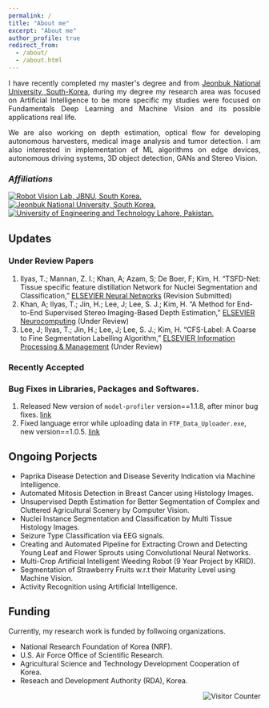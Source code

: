 ```yaml
---
permalink: /
title: "About me"
excerpt: "About me"
author_profile: true
redirect_from: 
  - /about/
  - /about.html
---
```

<p align="justify">
I have recently completed my master's degree and from <a href="https://www.jbnu.ac.kr/kor/">Jeonbuk National University, South-Korea</a>, during my degree my research area was focused on Artificial Intelligence to be more specific my studies were focused on Fundamentals Deep Learning and Machine Vision and its possible applications real life. 
</p>

<p align="justify">
We are also working on depth estimation, optical flow for developing autonomous harvesters, medical image analysis and tumor detection. I am also interested in  implementation of ML algorithms on edge devices, autonomous driving systems, 3D object detection, GANs and Stereo Vision.
</p>

<span id="badgeCont232"><script type="text/javascript" src="https://publons.com/mashlets?el=badgeCont232&rid=AAQ-9028-2021"></script></span>

### _Affiliations_  
[![](https://github.com/Mr-TalhaIlyas/Mr-TalhaIlyas/raw/main/files/r.png "Robot Vision Lab, JBNU, South Korea.")](https://home.jbnu.ac.kr/robotv/index.htm) 
[![](https://github.com/Mr-TalhaIlyas/Mr-TalhaIlyas/raw/main/files/j.jpg "Jeonbuk National University, South Korea.")](https://www.jbnu.ac.kr/kor/) 
[![](https://github.com/Mr-TalhaIlyas/Mr-TalhaIlyas/raw/main/files/u.png "University of Engineering and Technology Lahore, Pakistan.")](https://www.uet.edu.pk/) 
<!---[![](https://github.com/Mr-TalhaIlyas/Mr-TalhaIlyas/raw/main/files/m.png "Monash Medical AI, Australia")](https://www.monash.edu/mmai-group/people) 


## Honors, Awards and Certifications

* [JBNU Presidential Award (Excellent Researcher Award)](https://drive.google.com/file/d/1jPiXnTchjSyRU8_2_EHrOJgwRvGtAoCZ/view?usp=sharing)
* [JBNU Acadamic Scholarship](https://drive.google.com/file/d/1V-nOoyyYGdBrVBhmb56B8dksXujoAZ5C/view?usp=sharing)
* [Brain Korea (BK21) Scholarship](https://bk21four.nrf.re.kr/)
* [Pakistan Engineering Council Registered Engineer](https://verification.pec.org.pk/v/eV/sED/i.aspx?eid=322F3638333437)

<!--- <center><img src = "https://github.com/Mr-TalhaIlyas/Mr-TalhaIlyas.github.io/raw/master/images/loading.gif" ></center> -->
        

## Updates

### Under Review Papers 
1. Ilyas, T.; Mannan, Z. I.; Khan, A; Azam, S; De Boer, F; Kim, H. “TSFD-Net: Tissue specific feature distillation Network for Nuclei Segmentation and Classification,” [ELSEVIER Neural Networks](https://www.journals.elsevier.com/neural-networks) (Revision Submitted) 
2. Khan, A; Ilyas, T.; Jin, H.; Lee, J; Lee, S. J.; Kim, H. “A Method for End-to-End Supervised Stereo Imaging-Based Depth Estimation,” [ELSEVIER Neurocomputing](https://www.journals.elsevier.com/neurocomputing) (Under Review)
3. Lee, J; Ilyas, T.; Jin, H.; Lee, J; Lee, S. J.; Kim, H. “CFS-Label: A Coarse to Fine Segmentation Labelling Algorithm,” [ELSEVIER Information Processing & Management](https://www.sciencedirect.com/journal/information-processing-and-management) (Under Review)

### Recently Accepted


### Bug Fixes in Libraries, Packages and Softwares.
1. Released New version of `model-profiler` version==1.1.8, after minor bug fixes. [link](https://pypi.org/project/model-profiler/)
2. Fixed language error while uploading data in `FTP_Data_Uploader.exe`, new version==1.0.5. [link](https://github.com/Mr-TalhaIlyas/PlantsDataUploader)

## Ongoing Porjects
* Paprika Disease Detection and Disease Severity Indication via Machine Intelligence.
* Automated Mitosis Detection in Breast Cancer using Histology Images.
* Unsupervised Depth Estimation for Better Segmentation of Complex and Cluttered Agricultural Scenery by Computer Vision.
* Nuclei Instance Segmentation and Classification by Multi Tissue Histology Images.
* Seizure Type Classification via EEG signals.
* Creating and Automated Pipeline for Extracting Crown and Detecting Young Leaf and Flower Sprouts using Convolutional Neural Networks.
* Multi-Crop Artificial Intelligent Weeding Robot (9 Year Project by KRID).
* Segmentation of Strawberry Fruits w.r.t their Maturity Level using Machine Vision.
* Activity Recognition using Artificial Intelligence.

## Funding
Currently, my research work is funded by follwoing organizations.
* National Research Foundation of Korea (NRF).
* U.S. Air Force Office of Scientific Research.
* Agricultural Science and Technology Development Cooperation of Korea.
* Reseach and Development Authority (RDA), Korea.



<img src=
        "https://profile-counter.glitch.me/Mr-TalhaIlyas.github.io/count.svg" 
         alt="Visitor Counter" 
         align="right">
